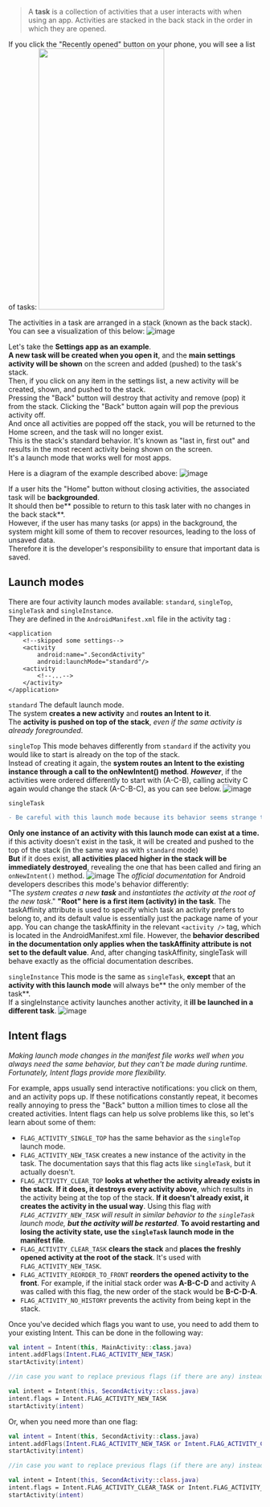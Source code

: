 > A **task** is a collection of activities that a user interacts with when using an app.
>  Activities are stacked in the back stack in the order in which they are opened.


If you click the "Recently opened" button on your phone, you will see a list of tasks:
<img src="https://user-images.githubusercontent.com/63263301/202866300-ef464a14-e9c6-4e22-9901-3fc871d9f7ad.png" width="250" height="520"/>



The activities in a task are arranged in a stack (known as the back stack). You can see a visualization of this below:
![image](https://user-images.githubusercontent.com/63263301/202866302-d192f0da-5fd3-4525-a5aa-c9729e2946a0.png)



Let's take the **Settings app as an example**.  
**A new task will be created when you open it**, and the **main settings activity will be shown** on the screen and added (pushed) to the task's stack.  
Then, if you click on any item in the settings list, a new activity will be created, shown, and pushed to the stack.  
Pressing the "Back" button will destroy that activity and remove (pop) it from the stack. Clicking the "Back" button again will pop the previous activity off.  
And once all activities are popped off the stack, you will be returned to the Home screen, and the task will no longer exist.  
This is the stack's standard behavior. It's known as "last in, first out" and results in the most recent activity being shown on the screen.  
It's a launch mode that works well for most apps.

Here is a diagram of the example described above:
![image](https://user-images.githubusercontent.com/63263301/202866308-379a8409-dc8f-4e7f-b684-5977081b5d00.png)



If a user hits the "Home" button without closing activities, the associated task will be **backgrounded**.  
It should then be** possible to return to this task later with no changes in the back stack**.  
However, if the user has many tasks (or apps) in the background, the system might kill some of them to recover resources, leading to the loss of unsaved data.  
Therefore it is the developer's responsibility to ensure that important data is saved.


## Launch modes

There are four activity launch modes available: `standard`, `singleTop`, `singleTask` and `singleInstance`.  
They are defined in the `AndroidManifest.xml` file in the activity tag <activity>:

<manifest xmlns:android="<http://schemas.android.com/apk/res/android>"
    package="com.hyperskill.tasks">

    <application
        <!--skipped some settings-->
        <activity
            android:name=".SecondActivity"
            android:launchMode="standard"/>
        <activity
            <!--...-->
        </activity>
    </application>
</manifest>

`standard`
The default launch mode.  
The system **creates a new activity** and **routes an Intent to it**.  
The **activity is pushed on top of the stack**, _even if the same activity is already foregrounded_.

`singleTop`
This mode behaves differently from `standard` if the activity you would like to start is already on the top of the stack.  
Instead of creating it again, the **system routes an Intent to the existing instance through a call to the onNewIntent() method**.
**_However_**, if the activities were ordered differently to start with (A-C-B), calling activity C again would change the stack (A-C-B-C), as you can see below.
![image](https://user-images.githubusercontent.com/63263301/202866633-abcc6a66-d2d3-452f-bc3c-310d4d53e072.png)


`singleTask`

```diff
- Be careful with this launch mode because its behavior seems strange to most users. 
```
**Only one instance of an activity with this launch mode can exist at a time.**  
if this activity doesn't exist in the task, it will be created and pushed to the top of the stack (in the same way as with `standard` mode)  
**But** if it does exist, **all activities placed higher in the stack will be immediately destroyed**, revealing the one that has been called and firing an `onNewIntent()` method.
![image](https://user-images.githubusercontent.com/63263301/202867007-90f35362-9a1d-4ff9-a465-a46beb4c395f.png)
The _official documentation_ for Android developers describes this mode's behavior differently:  
"The _system creates a new **task**_ and _instantiates the activity at the root  of the new task_." **"Root" here is a first item (activity) in the task**. The taskAffinity attribute is used to specify which task an activity prefers to belong to, and  its default value is essentially just the package name of your app. You can change the taskAffinity in the relevant `<activity />` tag, which is located in the  AndroidManifest.xml file. However, the **behavior described in the documentation only applies when the taskAffinity attribute is not set to the default value**. And, after  changing taskAffinity, singleTask will behave exactly as the official documentation describes.  

`singleInstance`
This mode is the same as `singleTask`, **except** that an **activity with this launch mode** will always be** the only member of the task**.  
If a singleInstance activity launches another activity, it **ill be launched in a different task**.
![image](https://user-images.githubusercontent.com/63263301/202867172-86479f35-c6f4-47c3-b5bb-d12db1467fa5.png)

## Intent flags
_Making launch mode changes in the manifest file works well when you always need the same behavior, but they can't be made during runtime. Fortunately, Intent flags provide more flexibility._

For example, apps usually send interactive notifications: you click on them, and an activity pops up. If these notifications constantly repeat, it becomes really annoying to press the "Back" button a million times to close all the created activities. Intent flags can help us solve problems like this, so let's learn about some of them:
- `FLAG_ACTIVITY_SINGLE_TOP` has the same behavior as the `singleTop` launch mode.
- `FLAG_ACTIVITY_NEW_TASK` creates a new instance of the activity in the task. The documentation says that this flag acts like `singleTask`, but it actually doesn't.
- `FLAG_ACTIVITY_CLEAR_TOP` **looks at whether the activity already exists in the stack**. **If it does, it destroys every activity above**, which results in the activity being at the top of the stack. **If it doesn't already exist, it creates the activity in the usual way**. Using this flag _with `FLAG_ACTIVITY_NEW_TASK` will result in similar behavior to the `singleTask` launch mode, **but the activity will be restarted**_. **To avoid restarting and losing the activity state, use the `singleTask` launch mode in the manifest file**.
- `FLAG_ACTIVITY_CLEAR_TASK` **clears the stack** and **places the freshly opened activity at the root of the stack**. It's used with `FLAG_ACTIVITY_NEW_TASK`.
- `FLAG_ACTIVITY_REORDER_TO_FRONT` **reorders the opened activity to the front**. For example, if the initial stack order was **A-B-C-D** and activity A was called with this flag, the new order of the stack would be **B-C-D-A**.
- `FLAG_ACTIVITY_NO_HISTORY` prevents the activity from being kept in the stack.

Once you've decided which flags you want to use, you need to add them to your existing Intent. This can be done in the following way:
```kotlin
val intent = Intent(this, MainActivity::class.java)
intent.addFlags(Intent.FLAG_ACTIVITY_NEW_TASK)
startActivity(intent)

//in case you want to replace previous flags (if there are any) instead of adding them:

val intent = Intent(this, SecondActivity::class.java)
intent.flags = Intent.FLAG_ACTIVITY_NEW_TASK
startActivity(intent)
```

Or, when you need more than one flag:

```kotlin
val intent = Intent(this, SecondActivity::class.java)
intent.addFlags(Intent.FLAG_ACTIVITY_NEW_TASK or Intent.FLAG_ACTIVITY_CLEAR_TOP)
startActivity(intent)

//in case you want to replace previous flags (if there are any) instead of adding them:

val intent = Intent(this, SecondActivity::class.java)
intent.flags = Intent.FLAG_ACTIVITY_CLEAR_TASK or Intent.FLAG_ACTIVITY_NEW_TASK
startActivity(intent)
```
